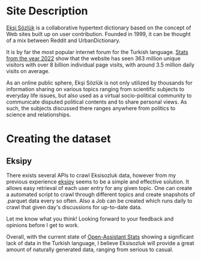 # Site Description

[Ekşi Sözlük](https://eksisozluk.com/) is a collaborative hypertext dictionary based on the concept of Web sites built up on user contribution. Founded in 1999, it can be thought of a mix between Reddit and UrbanDictionary.

It is by far the most popular internet forum for the Turkish language. [Stats from the year 2022](https://eksisozluk2023.com/entry/147008116) show that the website has seen 363 million unique visitors with over 8 billion individual page visits, with around 3.5 million daily visits on average.

As an online public sphere, Ekşi Sözlük is not only utilized by thousands for information sharing on various topics ranging from scientific subjects to everyday life issues, but also used as a virtual socio-political community to communicate disputed political contents and to share personal views. As such, the subjects discussed there ranges anywhere from politics to science and relationships.

# Creating the dataset

## Eksipy

There exists several APIs to crawl Eksisozluk data, however from my previous experience [eksipy](https://github.com/yusufusta/eksipy) seems to be a simple and effective solution. It allows easy retrieval of each user entry for any given topic.
One can create a automated script to crawl through different topics and create snapshots of .parquet data every so often. Also a Job can be created which runs daily to crawl that given day's discussions for up-to-date data.

Let me know what you think! Looking forward to your feedback and opinions before I get to work.

Overall, with the current state of [Open-Assistant Stats](https://open-assistant.io/en/stats) showing a significant lack of data in the Turkish language, I believe Eksisozluk will provide a great amount of naturally generated data, ranging from serious to casual.